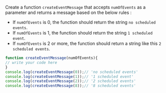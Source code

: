 Create a function `createEventMessage` that accepts `numOfEvents` as a parameter and returns a message based on the below rules :
 - If `numOfEvents` is 0, the function should return the string `no scheduled events`.
 - If `numOfEvents` is 1, the function should return the string `1 scheduled event`.
 - If `numOfEvents` is 2 or more, the function should return  a string like this `2 scheduled events`.

```js
function createEventMessage(numOfEvents){
// write your code here
}
console.log(createEventMessage(0));// 'no scheduled events'
console.log(createEventMessage(1));// '1 scheduled event'
console.log(createEventMessage(2));// '2 scheduled events'
console.log(createEventMessage(8));// '8 scheduled events'
```

